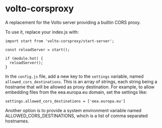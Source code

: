 # volto-corsproxy

A replacement for the Volto server providing a builtin CORS proxy.

To use it, replace your index.js with:

```
import start from 'volto-corsproxy/start-server';

const reloadServer = start();

if (module.hot) {
  reloadServer();
}
```

In the ``config.js`` file, add a new key to the ``settings`` variable, named
``allowed_cors_destinations``. This is an array of strings, each string being
a hostname that will be allowed as proxy destination. For example, to allow
embedding files from the eea.europa.eu domain, set the settings like:

```
settings.allowed_cors_destinations = ['eea.europa.eu']

```

Another option is to provide a system environment variable named
ALLOWED_CORS_DESTINATIONS, which is a list of comma separated hostnames.
